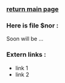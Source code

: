 ### [return main page](../README.md)

### Here is file $nor :
Soon will be ...

### Extern links :
* link 1
* link 2
